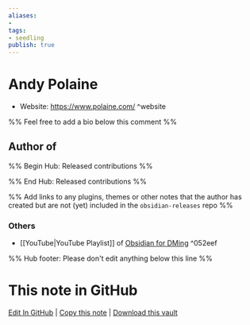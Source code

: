 ```yaml
---
aliases:
- 
tags:
- seedling
publish: true
---
```


# Andy Polaine

<!-- - GitHub: [apolaine](https://github.com/apolaine/) ^github-->
<!-- - Discord: `@` ^discord-->
- Website: <https://www.polaine.com/> ^website
<!-- - [[Publish sites|Publish site]]: ^publish-->

%% Feel free to add a bio below this comment %%


## Author of

%% Begin Hub: Released contributions %%

<!--
### Plugins

- 
-->

<!--
### Themes

- 
-->

%% End Hub: Released contributions %%

%% Add links to any plugins, themes or other notes that the author has created but are not (yet) included in the `obsidian-releases` repo %%

<!--
### Unlisted plugins
-->


### Others

- [[YouTube|YouTube Playlist]] of [Obsidian for DMing](https://www.youtube.com/playlist?list=PLvLJHmYS4OnXZIvguaL6rnvkIbimzVqaI) ^052eef


<!--
## Sponsor this author

- [[GitHub sponsors]]: [Sponsor @apolaine on GitHub Sponsors](https://github.com/sponsors/apolaine) ^github-sponsor
- [[Buy me a coffee]]: ^buy-me-a-coffee
- [[PayPal]]: ^paypal
- [[Patreon]]: ^patreon

-->

<!--
## Follow this author
-->

<!-- - [[YouTube Channels|On YouTube]]: <https://> ^youtube-->
<!-- - Twitter: <https://> ^twitter-->
<!-- - ... -->

%% Hub footer: Please don't edit anything below this line %%

# This note in GitHub

<span class="git-footer">[Edit In GitHub](https://github.dev/obsidian-community/obsidian-hub/blob/main/01%20-%20Community/People/apolaine.md "git-hub-edit-note") | [Copy this note](https://raw.githubusercontent.com/obsidian-community/obsidian-hub/main/01%20-%20Community/People/apolaine.md "git-hub-copy-note") | [Download this vault](https://github.com/obsidian-community/obsidian-hub/archive/refs/heads/main.zip "git-hub-download-vault") </span>
